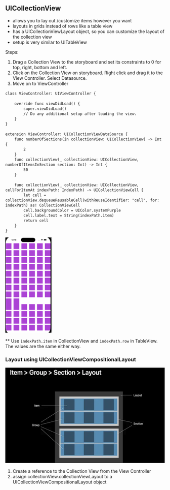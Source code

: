 ## UICollectionView

- allows you to lay out /customize items however you want
- layouts in grids instead of rows like a table view
- has a UICollectionViewLayout object, so you can customize the layout of the collection view
- setup is very similar to UITableView
  
Steps:
1. Drag a Collection View to the storyboard and set its constraints to 0 for top, right, bottom and left.
2. Click on the Collection View on storyboard. Right click and drag it to the View Controller. Select Datasource.
3. Move on to ViewController

```
class ViewController: UIViewController {

    override func viewDidLoad() {
        super.viewDidLoad()
        // Do any additional setup after loading the view.
    }
}

extension ViewController: UICollectionViewDataSource {
    func numberOfSections(in collectionView: UICollectionView) -> Int {
        2
    }
    func collectionView(_ collectionView: UICollectionView, numberOfItemsInSection section: Int) -> Int {
        50
    }
    
    func collectionView(_ collectionView: UICollectionView, cellForItemAt indexPath: IndexPath) -> UICollectionViewCell {
        let cell = collectionView.dequeueReusableCell(withReuseIdentifier: "cell", for: indexPath) as! CollectionViewCell
        cell.backgroundColor = UIColor.systemPurple
        cell.label.text = String(indexPath.item)
        return cell
    }
}
```

<img src="https://github.com/cs4372/ios-study-guide/blob/master/basics/UICollectionView/UICollectionView.png" height="300"/>

** Use `indexPath.item` in CollectionView and `indexPath.row` in TableView. The values are the same either way.

### Layout using UICollectionViewCompositionalLayout

<img src="https://github.com/cs4372/ios-study-guide/blob/master/basics/UICollectionView/UICollectionViewCompositionalLayout.png" height="300">

1. Create a reference to the Collection View from the View Controller 
2. assign collectionView.collectionViewLayout to a UICollectionViewCompositionalLayout object
